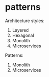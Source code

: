 # patterns

Architecture styles:
1. Layered
2. Hexagonal
3. Monolith
4. Microservices

Patterns:
1. Monolith
2. Microservices